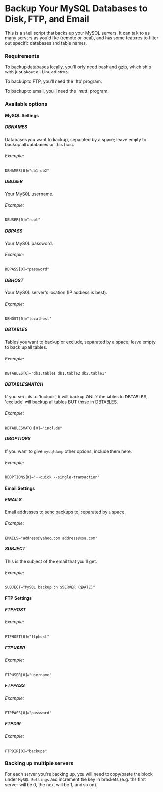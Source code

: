Backup Your MySQL Databases to Disk, FTP, and Email
===========
  
This is a shell script that backs up your MySQL servers.  It can talk to as many servers as you'd like (remote or local), and has some features to filter out specific databases and table names.

### Requirements
To backup databases locally, you'll only need bash and gzip, which ship with just about all Linux distros.

To backup to FTP, you'll need the 'ftp' program.

To backup to email, you'll need the 'mutt' program.

### Available options
#### MySQL Settings
##### DBNAMES
Databases you want to backup, separated by a space; leave empty to backup all databases on this host.
###### Example:
`DBNAMES[0]="db1 db2"`

##### DBUSER
Your MySQL username.
###### Example:
`DBUSER[0]="root"`

##### DBPASS
Your MySQL password.
###### Example:
`DBPASS[0]="password"`

##### DBHOST
Your MySQL server's location (IP address is best).
###### Example:
`DBHOST[0]="localhost"`

##### DBTABLES
Tables you want to backup or exclude, separated by a space; leave empty to back up all tables.
###### Example:
`DBTABLES[0]="db1.table1 db1.table2 db2.table1"`

##### DBTABLESMATCH
If you set this to 'include', it will backup ONLY the tables in DBTABLES, 'exclude' will backup all tables BUT those in DBTABLES.
###### Example:
`DBTABLESMATCH[0]="include"`

##### DBOPTIONS
If you want to give `mysqldump` other options, include them here.
###### Example:
`DBOPTIONS[0]="--quick --single-transaction"`

#### Email Settings
##### EMAILS
Email addresses to send backups to, separated by a space.
###### Example:
`EMAILS="address@yahoo.com address@usa.com"`

##### SUBJECT
This is the subject of the email that you'll get.
###### Example:
`SUBJECT="MySQL backup on $SERVER ($DATE)"`

#### FTP Settings
##### FTPHOST
###### Example:
`FTPHOST[0]="ftphost"`

##### FTPUSER
###### Example:
`FTPUSER[0]="username"`

##### FTPPASS
###### Example:
`FTPPASS[0]="password"`

##### FTPDIR
###### Example:
`FTPDIR[0]="backups"`

### Backing up multiple servers
For each server you're backing up, you will need to copy/paste the block under `MySQL Settings` and increment the key in brackets (e.g. the first server will be 0, the next will be 1, and so on).